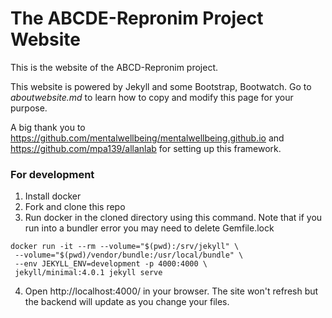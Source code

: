 # The ABCDE-Repronim Project Website

This is the website of the ABCD-Repronim project.

This website is powered by Jekyll and some Bootstrap, Bootwatch. Go to 
*aboutwebsite.md*  to learn how to copy and modify this page for your purpose. 


A big thank you to https://github.com/mentalwellbeing/mentalwellbeing.github.io and https://github.com/mpa139/allanlab for setting up this 
framework.


### For development

1. Install docker
2. Fork and clone this repo
3. Run docker in the cloned directory using this command. Note that if you
run into a bundler error you may need to delete Gemfile.lock 

```
docker run -it --rm --volume="$(pwd):/srv/jekyll" \
 --volume="$(pwd)/vendor/bundle:/usr/local/bundle" \
 --env JEKYLL_ENV=development -p 4000:4000 \
 jekyll/minimal:4.0.1 jekyll serve
```
4. Open http://localhost:4000/ in your browser. The site won't refresh but the 
backend will update as you change your files.

